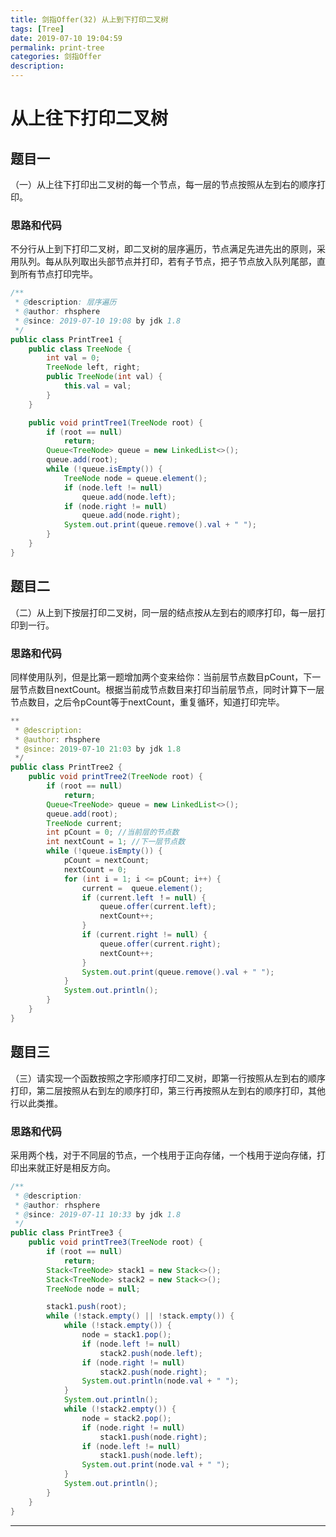 ```yaml
---
title: 剑指Offer(32) 从上到下打印二叉树
tags: [Tree]
date: 2019-07-10 19:04:59
permalink: print-tree
categories: 剑指Offer
description:
---
```

<p class="description"></p>


<!-- more -->

# 从上往下打印二叉树

## 题目一
（一）从上往下打印出二叉树的每一个节点，每一层的节点按照从左到右的顺序打印。

### 思路和代码

不分行从上到下打印二叉树，即二叉树的层序遍历，节点满足先进先出的原则，采用队列。每从队列取出头部节点并打印，若有子节点，把子节点放入队列尾部，直到所有节点打印完毕。

```java
/**
 * @description: 层序遍历
 * @author: rhsphere
 * @since: 2019-07-10 19:08 by jdk 1.8
 */
public class PrintTree1 {
	public class TreeNode {
		int val = 0;
		TreeNode left, right;
		public TreeNode(int val) {
			this.val = val;
		}
	}

	public void printTree1(TreeNode root) {
		if (root == null) 
			return;
		Queue<TreeNode> queue = new LinkedList<>();
		queue.add(root);
		while (!queue.isEmpty()) {
			TreeNode node = queue.element();
			if (node.left != null)
				queue.add(node.left);
			if (node.right != null)
				queue.add(node.right);
			System.out.print(queue.remove().val + " ");
		}
	}
}
```



## 题目二
（二）从上到下按层打印二叉树，同一层的结点按从左到右的顺序打印，每一层打印到一行。

### 思路和代码

同样使用队列，但是比第一题增加两个变来给你：当前层节点数目pCount，下一层节点数目nextCount。根据当前成节点数目来打印当前层节点，同时计算下一层节点数目，之后令pCount等于nextCount，重复循环，知道打印完毕。


```java
**
 * @description:
 * @author: rhsphere
 * @since: 2019-07-10 21:03 by jdk 1.8
 */
public class PrintTree2 {
	public void printTree2(TreeNode root) {
		if (root == null)
			return;
		Queue<TreeNode> queue = new LinkedList<>();
		queue.add(root);
		TreeNode current;
		int pCount = 0; //当前层的节点数
		int nextCount = 1; //下一层节点数
		while (!queue.isEmpty()) {
			pCount = nextCount;
			nextCount = 0;
			for (int i = 1; i <= pCount; i++) {
				current =  queue.element();
				if (current.left ！= null) {
					queue.offer(current.left);
					nextCount++;
				}
				if (current.right != null) {
					queue.offer(current.right);
					nextCount++;
				}
				System.out.print(queue.remove().val + " ");
			}
			System.out.println();
		}
	}
}
```



## 题目三
（三）请实现一个函数按照之字形顺序打印二叉树，即第一行按照从左到右的顺序打印，第二层按照从右到左的顺序打印，第三行再按照从左到右的顺序打印，其他行以此类推。

### 思路和代码

采用两个栈，对于不同层的节点，一个栈用于正向存储，一个栈用于逆向存储，打印出来就正好是相反方向。

```java
/**
 * @description:
 * @author: rhsphere
 * @since: 2019-07-11 10:33 by jdk 1.8
 */
public class PrintTree3 {
	public void printTree3(TreeNode root) {
		if (root == null)
			return;
		Stack<TreeNode> stack1 = new Stack<>();
		Stack<TreeNode> stack2 = new Stack<>();
		TreeNode node = null;

		stack1.push(root);
		while (!stack.empty() || !stack.empty()) {
			while (!stack.empty()) {
				node = stack1.pop();
				if (node.left != null)
					stack2.push(node.left);
				if (node.right != null)
					stack2.push(node.right);
				System.out.println(node.val + " ");
			}
			System.out.println();
			while (!stack2.empty()) {
				node = stack2.pop();
				if (node.right != null)
					stack1.push(node.right);
				if (node.left != null)
					stack1.push(node.left);
				System.out.print(node.val + " ");
			}
			System.out.println();
		}
	}
}
```






<hr />